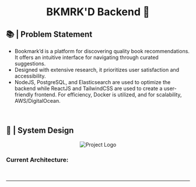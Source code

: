 <h1 align="center">BKMRK'D Backend 🧭</h1>

## 📚 | Problem Statement

- Bookmark’d is a platform for discovering quality book recommendations. It offers an intuitive interface for navigating through curated suggestions.
- Designed with extensive research, it prioritizes user satisfaction and accessibility.
- NodeJS, PostgreSQL, and Elasticsearch are used to optimize the backend while ReactJS and TailwindCSS are used to create a user-friendly frontend. For efficiency, Docker is utilized, and for scalability, AWS/DigitalOcean.

<br/>

## 📝 | System Design

<p align = center>
    <img alt="Project Logo" src="https://raw.githubusercontent.com/muKaustav/bkmrkd_backend/main/assets/system_des.png" target="_blank" />
</p>

### Current Architecture:

<br/>

---
